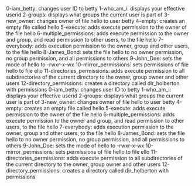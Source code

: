 0-iam_betty: changes user ID to betty 1-who_am_i: displays your effective userid 2-groups: displays what groups the current user is part of 3-new_owner: changes owner of file hello to user betty 4-empty: creates an empty file called hello 5-execute: adds execute permission to the owner of the file hello 6-multiple_permissions: adds execute permission to the owner and group, and read permission to other users, to the file hello 7-everybody: adds execution permission to the owner, group and other users, to the file hello 8-James_Bond: sets the file hello to no owner permission, no group permission, and all permissions to others 9-John_Doe: sets the mode of hello to -rwxr-x-wx 10-mirror_permissions: sets permissions of file hello to file ello 11-directories_permissions: adds execute permission to all subdirectories of the current directory to the owner, group owner and other users 12-directory_permissions: creates a directory called dir_holberton with permissions 
0-iam_betty: changes user ID to betty 1-who_am_i: displays your effective userid 2-groups: displays what groups the current user is part of 3-new_owner: changes owner of file hello to user betty 4-empty: creates an empty file called hello 5-execute: adds execute permission to the owner of the file hello 6-multiple_permissions: adds execute permission to the owner and group, and read permission to other users, to the file hello 7-everybody: adds execution permission to the owner, group and other users, to the file hello 8-James_Bond: sets the file hello to no owner permission, no group permission, and all permissions to others 9-John_Doe: sets the mode of hello to -rwxr-x-wx 10-mirror_permissions: sets permissions of file hello to file ello 11-directories_permissions: adds execute permission to all subdirectories of the current directory to the owner, group owner and other users 12-directory_permissions: creates a directory called dir_holberton with permissions 
